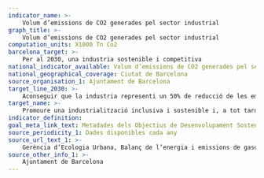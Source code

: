 ```yaml
---
indicator_name: >-
    Volum d’emissions de CO2 generades pel sector industrial
graph_title: >-
    Volum d’emissions de CO2 generades pel sector industrial
computation_units: X1000 Tn Co2
barcelona_target: >-
    Per al 2030, una industria sostenible i competitiva
national_indicator_available: Volum d’emissions de CO2 generades pel sector industrial
national_geographical_coverage: Ciutat de Barcelona 
source_organisation_1: Ajuntament de Barcelona
target_line_2030: >-
    Aconseguir que la industria representi un 50% de reducció de les emissions de CO2: Inferior a 142,8 milers de tones de Co2 al sector industrial
target_name: >-
    Promoure una industrialització inclusiva i sostenible i, a tot tardar el 2030, augmentar de manera significativa la contribució de la indústria a l’ocupació i al producte interior brut, d’acord amb les circumstàncies nacionals, i duplicar aquesta contribució als països menys avançats
indicator_definition:
goal_meta_link_text: Metadades dels Objectius de Desenvolupament Sostenible de les Nacions Unides (pdf 894kB)
source_periodicity_1: Dades disponibles cada any
source_url_text_1: >-
    Gerència d’Ecologia Urbana, Balanç de l’energia i emissions de gasos d’efecte hivernacle a Barcelona
source_other_info_1: >-
    Ajuntament de Barcelona
---
```

